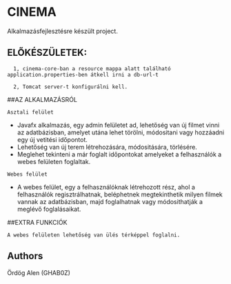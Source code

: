 # CINEMA
Alkalmazásfejlesztésre készült project.

## ELŐKÉSZÜLETEK: 
```
  1, cinema-core-ban a resource mappa alatt található application.properties-ben átkell irni a db-url-t
```
```
  2, Tomcat server-t konfigurálni kell.
```


##AZ ALKALMAZÁSRÓL
```
Asztali felület
```
* Javafx alkalmazás, egy admin felületet ad, lehetőség van új filmet vinni az adatbázisban, amelyet utána lehet törölni, módositani vagy hozzáadni egy új vetitési időpontot.
* Lehetőség van új terem létrehozására, módositására, törlésére.
* Meglehet tekinteni a már foglalt időpontokat amelyeket a felhasználók a webes felületen foglaltak.

```
Webes felület
```
* A webes felület, egy a felhasználóknak létrehozott rész, ahol a felhasználók regisztrálhatnak, beléphetnek megtekinthetik milyen filmek vannak az adatbázisban, majd foglalhatnak vagy módosithatják a meglévő foglalásaikat.


##EXTRA FUNKCIÓK
```
A webes felületen lehetőség van ülés térképpel foglalni.
```


## Authors
  Ördög Alen (GHAB0Z)
